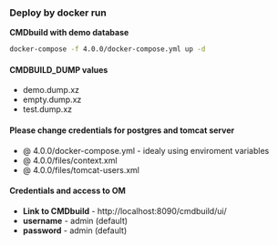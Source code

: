 ### Deploy by docker run
**CMDbuild with demo database**  
```bash
docker-compose -f 4.0.0/docker-compose.yml up -d
```  

#### CMDBUILD_DUMP values
* demo.dump.xz
* empty.dump.xz
* test.dump.xz

#### Please change credentials for postgres and tomcat server
* @ 4.0.0/docker-compose.yml - idealy using enviroment variables
* @ 4.0.0/files/context.xml
* @ 4.0.0/files/tomcat-users.xml

#### Credentials and access to OM
* **Link to CMDbuild** - http://localhost:8090/cmdbuild/ui/
* **username** - admin (default)
* **password** - admin (default)